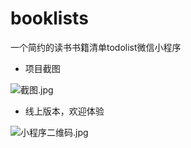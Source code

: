 # booklists

一个简约的读书书籍清单todolist微信小程序

- 项目截图

![截图.jpg](http://ww1.sinaimg.cn/large/006al29xgy1gbuqbfybk2j30u01t075x.jpg)


- 线上版本，欢迎体验

![小程序二维码.jpg](http://ww1.sinaimg.cn/large/006al29xgy1gbuq82b09xj3076076dgr.jpg)






